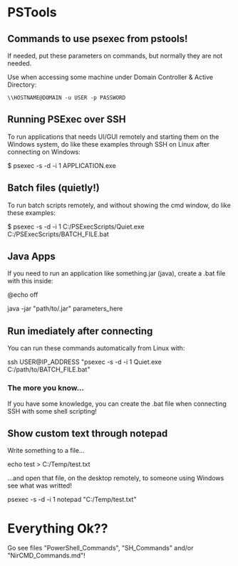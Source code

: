 # PSTools

## Commands to use psexec from pstools!

If needed, put these parameters on commands, but normally they are not needed. 

Use when accessing some machine under Domain Controller & Active Directory:

`\\HOSTNAME@DOMAIN -u USER -p PASSWORD`

## Running PSExec over SSH

To run applications that needs UI/GUI remotely and starting them on the Windows system, 
do like these examples through SSH on Linux after connecting on Windows:

$ psexec -s -d -i 1 APPLICATION.exe

## Batch files (quietly!)

To run batch scripts remotely, and without showing the cmd window, 
do like these examples:

$ psexec -s -d -i 1 C:/PSExecScripts/Quiet.exe C:/PSExecScripts/BATCH_FILE.bat

## Java Apps

If you need to run an application like something.jar (java), create a .bat file with this inside:

@echo off

java -jar "path/to/.jar" parameters_here

## Run imediately after connecting

You can run these commands automatically from Linux with:

ssh USER@IP_ADDRESS "psexec -s -d -i 1 Quiet.exe C:/path/to/BATCH_FILE.bat"

### The more you know...

If you have some knowledge, you can create the .bat file when connecting SSH with some shell scripting!

## Show custom text through notepad

Write something to a file...

echo test > C:/Temp/test.txt

...and open that file, on the desktop remotely, to someone using Windows see what was writted!

psexec -s -d -i 1 notepad "C:/Temp/test.txt"

# Everything Ok??

Go see files "PowerShell_Commands", "SH_Commands" and/or "NirCMD_Commands.md"!
